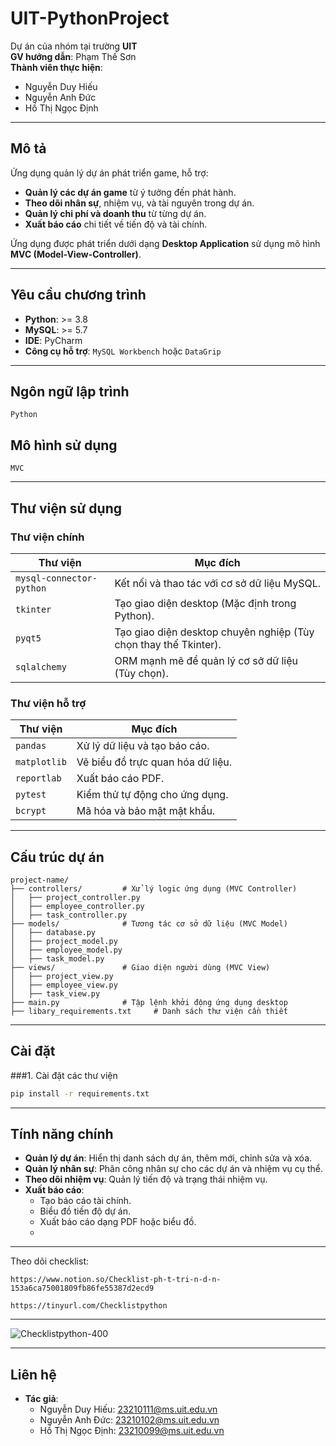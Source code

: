 
# **UIT-PythonProject**

Dự án của nhóm tại trường **UIT**  
**GV hướng dẫn**: Phạm Thế Sơn  
**Thành viên thực hiện**:  
- Nguyễn Duy Hiếu  
- Nguyễn Anh Đức  
- Hồ Thị Ngọc Định  

---

## **Mô tả**

Ứng dụng quản lý dự án phát triển game, hỗ trợ:
- **Quản lý các dự án game** từ ý tưởng đến phát hành.
- **Theo dõi nhân sự**, nhiệm vụ, và tài nguyên trong dự án.
- **Quản lý chi phí và doanh thu** từ từng dự án.
- **Xuất báo cáo** chi tiết về tiến độ và tài chính.

Ứng dụng được phát triển dưới dạng **Desktop Application** sử dụng mô hình **MVC (Model-View-Controller)**.

---

## **Yêu cầu chương trình**
- **Python**: >= 3.8  
- **MySQL**: >= 5.7  
- **IDE**: PyCharm  
- **Công cụ hỗ trợ**: `MySQL Workbench` hoặc `DataGrip`

---

## **Ngôn ngữ lập trình**
```plaintext
Python
```

## **Mô hình sử dụng**
```plaintext
MVC
```

---

## **Thư viện sử dụng**

### **Thư viện chính**
| Thư viện                  | Mục đích                                                        |
|---------------------------|-----------------------------------------------------------------|
| `mysql-connector-python`  | Kết nối và thao tác với cơ sở dữ liệu MySQL.                   |
| `tkinter`                 | Tạo giao diện desktop (Mặc định trong Python).                 |
| `pyqt5`                   | Tạo giao diện desktop chuyên nghiệp (Tùy chọn thay thế Tkinter). |
| `sqlalchemy`              | ORM mạnh mẽ để quản lý cơ sở dữ liệu (Tùy chọn).               |

### **Thư viện hỗ trợ**
| Thư viện                  | Mục đích                                                        |
|---------------------------|-----------------------------------------------------------------|
| `pandas`                  | Xử lý dữ liệu và tạo báo cáo.                                   |
| `matplotlib`              | Vẽ biểu đồ trực quan hóa dữ liệu.                              |
| `reportlab`               | Xuất báo cáo PDF.                                              |
| `pytest`                  | Kiểm thử tự động cho ứng dụng.                                 |
| `bcrypt`                  | Mã hóa và bảo mật mật khẩu.                                    |

---

## **Cấu trúc dự án**

```plaintext
project-name/
├── controllers/         # Xử lý logic ứng dụng (MVC Controller)
│   ├── project_controller.py
│   ├── employee_controller.py
│   ├── task_controller.py
├── models/              # Tương tác cơ sở dữ liệu (MVC Model)
│   ├── database.py
│   ├── project_model.py
│   ├── employee_model.py
│   ├── task_model.py
├── views/               # Giao diện người dùng (MVC View)
│   ├── project_view.py
│   ├── employee_view.py
│   ├── task_view.py
├── main.py              # Tập lệnh khởi động ứng dụng desktop
├── libary_requirements.txt     # Danh sách thư viện cần thiết
```

---

## **Cài đặt**
###1. Cài đặt các thư viện
```bash
pip install -r requirements.txt
```

---

## **Tính năng chính**
- **Quản lý dự án**: Hiển thị danh sách dự án, thêm mới, chỉnh sửa và xóa.
- **Quản lý nhân sự**: Phân công nhân sự cho các dự án và nhiệm vụ cụ thể.
- **Theo dõi nhiệm vụ**: Quản lý tiến độ và trạng thái nhiệm vụ.
- **Xuất báo cáo**:
  - Tạo báo cáo tài chính.
  - Biểu đồ tiến độ dự án.
  - Xuất báo cáo dạng PDF hoặc biểu đồ.
  - 
---
Theo dõi checklist:
```
https://www.notion.so/Checklist-ph-t-tri-n-d-n-153a6ca75001809fb86fe55387d2ecd9
```
```
https://tinyurl.com/Checklistpython
```
---

![Checklistpython-400](https://github.com/user-attachments/assets/1d27931d-3183-4b22-8863-29e4c8e244f6)

---

## **Liên hệ**
- **Tác giả**: 
  - Nguyễn Duy Hiếu:  23210111@ms.uit.edu.vn 
  - Nguyễn Anh Đức:   23210102@ms.uit.edu.vn  
  - Hồ Thị Ngọc Định: 23210099@ms.uit.edu.vn 
